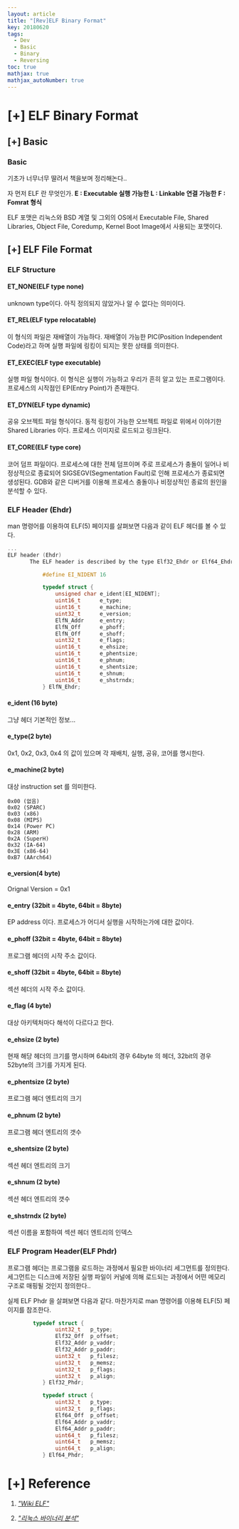 ```yaml
---
layout: article
title: "[Rev]ELF Binary Format"
key: 20180620
tags:
  - Dev
  - Basic
  - Binary
  - Reversing
toc: true
mathjax: true
mathjax_autoNumber: true
---
```


# [+] ELF Binary Format

<!--more-->

## [+] Basic

### Basic

기초가 너무너무 딸려서 책을보며 정리해논다..

자 먼저 ELF 란 무엇인가.
**E : Executable 실행 가능한**
**L : Linkable 연결 가능한**
**F : Fomrat 형식**

ELF 포맷은 리눅스와 BSD 계열 및 그외의 OS에서 Executable File, Shared Libraries, Object File, Coredump, Kernel Boot Image에서 사용되는 포맷이다.

## [+] ELF File Format

### ELF Structure

#### ET_NONE(ELF type none)

unknown type이다. 아직 정의되지 않았거나 알 수 없다는 의미이다.

#### ET_REL(ELF type relocatable)

이 형식의 파일은 재배열이 가능하다. 재배열이 가능한 PIC(Position Independent Code)라고 하며 실행 파일에 링킹이 되지는 못한 상태를 의미한다.

#### ET_EXEC(ELF type executable)

실행 파일 형식이다. 이 형식은 실행이 가능하고 우리가 흔히 알고 있는 프로그램이다. 프로세스의 시작점인 EP(Entry Point)가 존재한다.

#### ET_DYN(ELF type dynamic)

공유 오브젝트 파일 형식이다. 동적 링킹이 가능한 오브젝트 파일로 위에서 이야기한 Shared Libraries 이다. 프로세스 이미지로 로드되고 링크된다.

#### ET_CORE(ELF type core)

코어 덤프 파일이다. 프로세스에 대한 전체 덤프이며 주로 프로세스가 충돌이 일어나 비정상적으로 종료되어 SIGSEGV(Segmentation Fault)로 인해 프로세스가 종료되면 생성된다. GDB와 같은 디버거를 이용해 프로세스 충돌이나 비정상적인 종료의 원인을 분석할 수 있다.



### ELF Header (Ehdr)

man 명령어를 이용하여 ELF(5) 페이지를 살펴보면 다음과 같이 ELF 헤더를 볼 수 있다.

```c
...
ELF header (Ehdr)
       The ELF header is described by the type Elf32_Ehdr or Elf64_Ehdr:

           #define EI_NIDENT 16

           typedef struct {
               unsigned char e_ident[EI_NIDENT];
               uint16_t      e_type;
               uint16_t      e_machine;
               uint32_t      e_version;
               ElfN_Addr     e_entry;
               ElfN_Off      e_phoff;
               ElfN_Off      e_shoff;
               uint32_t      e_flags;
               uint16_t      e_ehsize;
               uint16_t      e_phentsize;
               uint16_t      e_phnum;
               uint16_t      e_shentsize;
               uint16_t      e_shnum;
               uint16_t      e_shstrndx;
           } ElfN_Ehdr;
```

#### e_ident (16 byte) 

그냥 헤더 기본적인 정보... 

#### e_type(2 byte)

0x1, 0x2, 0x3, 0x4 의 값이 있으며 각 재배치, 실행, 공유, 코어를 명시한다. 

#### e_machine(2 byte)

대상 instruction set 를 의미한다.

```
0x00 (없음)
0x02 (SPARC)
0x03 (x86)
0x08 (MIPS)
0x14 (Power PC)
0x28 (ARM)
0x2A (SuperH)
0x32 (IA-64)
0x3E (x86-64)
0xB7 (AArch64)
```

#### e_version(4 byte)

Orignal Version = 0x1

#### e_entry (32bit = 4byte, 64bit = 8byte)

EP address 이다. 프로세스가 어디서 실행을 시작하는가에 대한 값이다.

#### e_phoff (32bit = 4byte, 64bit = 8byte)

프로그램 헤더의 시작 주소 값이다.

#### e_shoff (32bit = 4byte, 64bit = 8byte)

섹션 헤더의 시작 주소 값이다.

#### e_flag (4 byte)

대상 아키텍처마다 해석이 다르다고 한다.

#### e_ehsize (2 byte)

현재 해당 헤더의 크기를 명시하며 64bit의 경우 64byte 의 헤더, 32bit의 경우 52byte의 크기를 가지게 된다.

#### e_phentsize (2 byte)

프로그램 헤더 엔트리의 크기

#### e_phnum (2 byte)

프로그램 헤더 엔트리의 갯수

#### e_shentsize (2 byte)

섹션 헤더 엔트리의 크기

#### e_shnum (2 byte)

섹션 헤더 엔트리의 갯수

#### e_shstrndx (2 byte)

섹션 이름을 포함하여 섹션 헤더 엔트리의 인덱스

### ELF Program Header(ELF Phdr)

프로그램 헤더는 프로그램을 로드하는 과정에서 필요한 바이너리 세그먼트를 정의한다. 세그먼트는 디스크에 저장된 실행 파일이 커널에 의해 로드되는 과정에서 어떤 메모리 구조로 매핑될 것인지 정의한다..

실제 ELF Phdr 을 살펴보면 다음과 같다. 마찬가지로 man 명령어를 이용해 ELF(5) 페이지를 참조한다.

```c
		typedef struct {
               uint32_t   p_type;
               Elf32_Off  p_offset;
               Elf32_Addr p_vaddr;
               Elf32_Addr p_paddr;
               uint32_t   p_filesz;
               uint32_t   p_memsz;
               uint32_t   p_flags;
               uint32_t   p_align;
           } Elf32_Phdr;

           typedef struct {
               uint32_t   p_type;
               uint32_t   p_flags;
               Elf64_Off  p_offset;
               Elf64_Addr p_vaddr;
               Elf64_Addr p_paddr;
               uint64_t   p_filesz;
               uint64_t   p_memsz;
               uint64_t   p_align;
           } Elf64_Phdr;
```



# [+] Reference

1. <a href="https://en.wikipedia.org/wiki/Executable_and_Linkable_Format">*"Wiki ELF"*</a>

2. <a href="http://acornpub.co.kr/book/linux-binary">*"리눅스 바이너리 분석"*</a>

   

